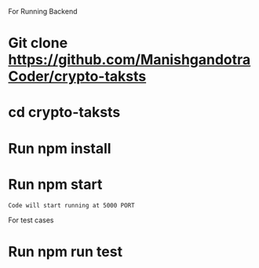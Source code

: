 For Running Backend

# Git clone https://github.com/ManishgandotraCoder/crypto-taksts

# cd crypto-taksts

# Run npm install

# Run npm start

    Code will start running at 5000 PORT 

For test cases 

# Run npm run test 